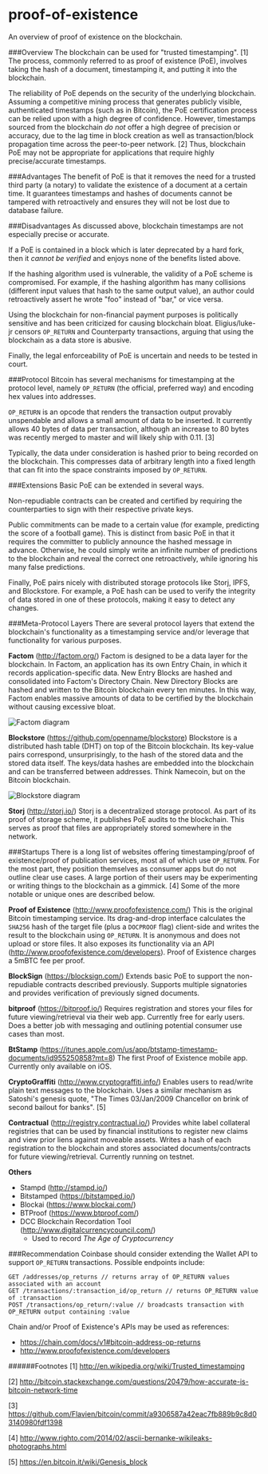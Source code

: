 # proof-of-existence
An overview of proof of existence on the blockchain.

###Overview
The blockchain can be used for "trusted timestamping". [1] The process, commonly referred to as proof of existence (PoE), involves taking the hash of a document, timestamping it, and putting it into the blockchain.

The reliability of PoE depends on the security of the underlying blockchain. Assuming a competitive mining process that generates publicly visible, authenticated timestamps (such as in Bitcoin), the PoE certification process can be relied upon with a high degree of confidence. However, timestamps sourced from the blockchain *do not* offer a high degree of precision or accuracy, due to the lag time in block creation as well as transaction/block propagation time across the peer-to-peer network. [2] Thus, blockchain PoE may not be appropriate for applications that require highly precise/accurate timestamps.

###Advantages
The benefit of PoE is that it removes the need for a trusted third party (a notary) to validate the existence of a document at a certain time. It guarantees timestamps and hashes of documents cannot be tampered with retroactively and ensures they will not be lost due to database failure.

###Disadvantages
As discussed above, blockchain timestamps are not especially precise or accurate.

If a PoE is contained in a block which is later deprecated by a hard fork, then it *cannot be verified* and enjoys none of the benefits listed above.

If the hashing algorithm used is vulnerable, the validity of a PoE scheme is compromised. For example, if the hashing algorithm has many collisions (different input values that hash to the same output value), an author could retroactively assert he wrote "foo" instead of "bar," or vice versa.

Using the blockchain for non-financial payment purposes is politically sensitive and has been criticized for causing blockchain bloat. Eligius/luke-jr censors `OP_RETURN` and Counterparty transactions, arguing that using the blockchain as a data store is abusive.

Finally, the legal enforceability of PoE is uncertain and needs to be tested in court.

###Protocol
Bitcoin has several mechanisms for timestamping at the protocol level, namely `OP_RETURN` (the official, preferred way) and encoding hex values into addresses.

`OP_RETURN` is an opcode that renders the transaction output provably unspendable and allows a small amount of data to be inserted. It currently allows 40 bytes of data per transaction, although an increase to 80 bytes was recently merged to master and will likely ship with 0.11. [3] 

Typically, the data under consideration is hashed prior to being recorded on the blockchain. This compresses data of arbitrary length into a fixed length that can fit into the space constraints imposed by `OP_RETURN`.

###Extensions
Basic PoE can be extended in several ways.

Non-repudiable contracts can be created and certified by requiring the counterparties to sign with their respective private keys.

Public commitments can be made to a certain value (for example, predicting the score of a football game). This is distinct from basic PoE in that it requires the committer to publicly announce the hashed message in advance. Otherwise, he could simply write an infinite number of predictions to the blockchain and reveal the correct one retroactively, while ignoring his many false predictions.

Finally, PoE pairs nicely with distributed storage protocols like Storj, IPFS, and Blockstore. For example, a PoE hash can be used to verify the integrity of data stored in one of these protocols, making it easy to detect any changes.

###Meta-Protocol Layers
There are several protocol layers that extend the blockchain's functionality as a timestamping service and/or leverage that functionality for various purposes.

**Factom** (http://factom.org/)
Factom is designed to be a data layer for the blockchain. In Factom, an application has its own Entry Chain, in which it records application-specific data. New Entry Blocks are hashed and consolidated into Factom's Directory Chain. New Directory Blocks are hashed and written to the Bitcoin blockchain every ten minutes. In this way, Factom enables massive amounts of data to be certified by the blockchain without causing excessive bloat.

![Factom diagram](https://s3.amazonaws.com/maclanewilkison/factom-diagram.png)

**Blockstore** (https://github.com/openname/blockstore)
Blockstore is a distributed hash table (DHT) on top of the Bitcoin blockchain. Its key-value pairs correspond, unsurprisingly, to the hash of the stored data and the stored data itself. The keys/data hashes are embedded into the blockchain and can be transferred between addresses. Think Namecoin, but on the Bitcoin blockchain.

![Blockstore diagram](https://s3.amazonaws.com/maclanewilkison/openname-bitcoin-dht-diagram-4.png)

**Storj** (http://storj.io/)
Storj is a decentralized storage protocol. As part of its proof of storage scheme, it publishes PoE audits to the blockchain. This serves as proof that files are appropriately stored somewhere in the network.

###Startups
There is a long list of websites offering timestamping/proof of existence/proof of publication services, most all of which use `OP_RETURN`. For the most part, they position themselves as consumer apps but do not outline clear use cases. A large portion of their users may be experimenting or writing things to the blockchain as a gimmick. [4] Some of the more notable or unique ones are described below.

**Proof of Existence** (http://www.proofofexistence.com/)
This is the original Bitcoin timestamping service. Its drag-and-drop interface calculates the `SHA256` hash of the target file (plus a `DOCPROOF` flag) client-side and writes the result to the blockchain using `OP_RETURN`. It is anonymous and does not upload or store files. It also exposes its functionality via an API (http://www.proofofexistence.com/developers). Proof of Existence charges a 5mBTC fee per proof.

**BlockSign** (https://blocksign.com/)
Extends basic PoE to support the non-repudiable contracts described previously. Supports multiple signatories and provides verification of previously signed documents.

**bitproof** (https://bitproof.io/)
Requires registration and stores your files for future viewing/retrieval via their web app. Currently free for early users. Does a better job with messaging and outlining potential consumer use cases than most.

**BtStamp** (https://itunes.apple.com/us/app/btstamp-timestamp-documents/id955250858?mt=8)
The first Proof of Existence mobile app. Currently only available on iOS.

**CryptoGraffiti** (http://www.cryptograffiti.info/)
Enables users to read/write plain text messages to the blockchain. Uses a similar mechanism as Satoshi's genesis quote, "The Times 03/Jan/2009 Chancellor on brink of second bailout for banks". [5]

**Contractual** (http://registry.contractual.io/)
Provides white label collateral registries that can be used by financial institutions to register new claims and view prior liens against moveable assets. Writes a hash of each registration to the blockchain and stores associated documents/contracts for future viewing/retrieval. Currently running on testnet.

**Others**

- Stampd (http://stampd.io/)
- Bitstamped (https://bitstamped.io/)
- Blockai (https://www.blockai.com/)
- BTProof (https://www.btproof.com/)
- DCC Blockchain Recordation Tool (http://www.digitalcurrencycouncil.com/)
  - Used to record *The Age of Cryptocurrency*

###Recommendation
Coinbase should consider extending the Wallet API to support `OP_RETURN` transactions. Possible endpoints include:

	GET /addresses/op_returns // returns array of OP_RETURN values associated with an account
    GET /transactions/:transaction_id/op_return // returns OP_RETURN value of :transaction
	POST /transactions/op_return/:value // broadcasts transaction with OP_RETURN output containing :value

Chain and/or Proof of Existence's APIs may be used as references:

- https://chain.com/docs/v1#bitcoin-address-op-returns
- http://www.proofofexistence.com/developers


######Footnotes
[1] http://en.wikipedia.org/wiki/Trusted_timestamping

[2] http://bitcoin.stackexchange.com/questions/20479/how-accurate-is-bitcoin-network-time

[3] https://github.com/Flavien/bitcoin/commit/a9306587a42eac7fb889b9c8d03140980fdf1398

[4] http://www.righto.com/2014/02/ascii-bernanke-wikileaks-photographs.html

[5] https://en.bitcoin.it/wiki/Genesis_block
